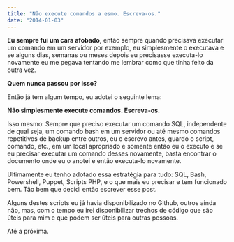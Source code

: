 ```yaml
---
title: "Não execute comandos a esmo. Escreva-os."
date: "2014-01-03"
---
```


**Eu sempre fui um cara afobado,** então sempre quando precisava executar um comando em um servidor por exemplo, eu
simplesmente o executava e se alguns dias, semanas ou meses depois eu precisasse executa-lo novamente eu me pegava
tentando me lembrar como que tinha feito da outra vez.

**Quem nunca passou por isso?**

Então já tem algum tempo, eu adotei o seguinte lema:

**Não simplesmente execute comandos. Escreva-os.**

Isso mesmo: Sempre que preciso executar um comando SQL, independente de qual seja, um comando bash em um servidor ou até
mesmo comandos repetitivos de backup entre outros, eu o escrevo antes, guardo o script, comando, etc., em um local
apropriado e somente então eu o executo e se eu precisar executar um comando desses novamente, basta encontrar o
documento onde eu o anotei e então executa-lo novamente.

Ultimamente eu tenho adotado essa estratégia para tudo: SQL, Bash, Powershell, Puppet, Scripts PHP, e o que mais eu
precisar e tem funcionado bem. Tão bem que decidi então escrever esse post.

Alguns destes scripts eu já havia disponibilizado no Github, outros ainda não, mas, com o tempo eu irei disponibilizar
trechos de código que são úteis para mim e que podem ser úteis para outras pessoas.

Até a próxima.

